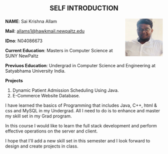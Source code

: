 ## <p align="center"><b>SELF  INTRODUCTION</b></p> 
<img src="IMG_0016.jpg" align="right" width="120" height="120">
 
 **NAME**: Sai Krishna Allam                                                     
 
 **Mail**: allams1@hawkmail.newpaltz.edu
 
 **IDno**: N04086673 
 
 **Current Education**: Masters in Computer Science at SUNY NewPaltz
 
 **Previuos Education**: Undergrad in Computer Science and Engineering at Satyabhama University India.


**Projects**
1. Dynamic Patient Admission Scheduling Using Java.
2. E-Commerce Website Database.

I have learned the basics of Programming that includes Java, C++, html & css and MySQL in my Undergrad. All I need to do is to enhance and master my skill set in my Grad program.

In this course I would like to learn the full stack development and perform effective operations on the server and client.

I hope that I'll add a new skill set in this semester and I look forward to design and create projects in class.
